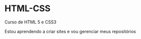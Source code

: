 # HTML-CSS
 Curso de HTML 5 e CSS3

 Estou aprendendo a criar sites e vou gerenciar meus repositórios
